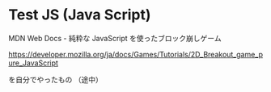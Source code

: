 # Test JS (Java Script)
MDN Web Docs - 純粋な JavaScript を使ったブロック崩しゲーム

https://developer.mozilla.org/ja/docs/Games/Tutorials/2D_Breakout_game_pure_JavaScript

を自分でやったもの
（途中）
